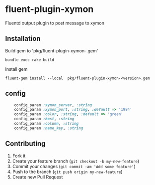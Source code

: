 # fluent-plugin-xymon

Fluentd output plugin to post message to xymon

## Installation

Build gem to 'pkg/fluent-plugin-xymon-<VERSION>.gem'

    bundle exec rake build

Install gem

    fluent-gem install --local  pkg/fluent-plugin-xymon-<version>.gem

## config

````ruby
    config_param :xymon_server, :string
    config_param :xymon_port, :string, :default => '1984'
    config_param :color, :string, :default => 'green'
    config_param :host, :string
    config_param :column, :string
    config_param :name_key, :string
````

## Contributing

1. Fork it
2. Create your feature branch (`git checkout -b my-new-feature`)
3. Commit your changes (`git commit -am 'Add some feature'`)
4. Push to the branch (`git push origin my-new-feature`)
5. Create new Pull Request
